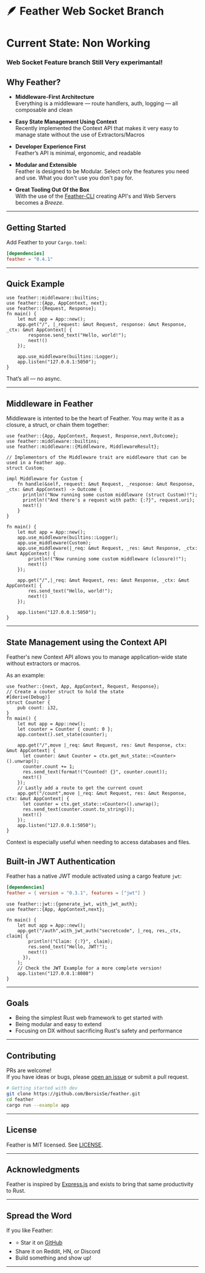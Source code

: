 # 🪶 Feather Web Socket Branch
# Current State: Non Working

### Web Socket Feature branch Still Very experimantal!


## Why Feather?

- **Middleware-First Architecture**  
  Everything is a middleware — route handlers, auth, logging — all composable and clean

- **Easy State Management Using Context**  
  Recently implemented the Context API that makes it very easy to manage state without the use of Extractors/Macros

- **Developer Experience First**  
  Feather’s API is minimal, ergonomic, and readable

- **Modular and Extensible**  
  Feather is designed to be Modular. Select only the features you need and use. What you don't use you don't pay for.

- **Great Tooling Out Of the Box**  
  With the use of the [Feather-CLI](https://github.com/BersisSe/feather-cli/tree/main) creating API's and Web Servers becomes a _Breeze_.

---

## Getting Started

Add Feather to your `Cargo.toml`:

```toml
[dependencies]
feather = "0.4.1"
```

---

## Quick Example

```rust,no_run
use feather::middleware::builtins;
use feather::{App, AppContext, next};
use feather::{Request, Response};
fn main() {
    let mut app = App::new();
    app.get("/", |_request: &mut Request, response: &mut Response, _ctx: &mut AppContext| {
        response.send_text("Hello, world!");
        next!()
    });
    
    app.use_middleware(builtins::Logger);
    app.listen("127.0.0.1:5050");
}
```

That’s all — no async.

---

## Middleware in Feather

Middleware is intented to be the heart of Feather. You may write it as a closure, a struct, or chain them together:

```rust,no_run
use feather::{App, AppContext, Request, Response,next,Outcome};
use feather::middleware::builtins;
use feather::middleware::{Middleware, MiddlewareResult};

// Implementors of the Middleware trait are middleware that can be used in a Feather app.
struct Custom;

impl Middleware for Custom {
    fn handle(&self, request: &mut Request, _response: &mut Response, _ctx: &mut AppContext) -> Outcome {
      println!("Now running some custom middleware (struct Custom)!");
      println!("And there's a request with path: {:?}", request.uri);
      next!()
    }
}

fn main() {
    let mut app = App::new();
    app.use_middleware(builtins::Logger);
    app.use_middleware(Custom);
    app.use_middleware(|_req: &mut Request, _res: &mut Response, _ctx: &mut AppContext| {
        println!("Now running some custom middleware (closure)!");
        next!()
    });

    app.get("/",|_req: &mut Request, res: &mut Response, _ctx: &mut AppContext| {
        res.send_text("Hello, world!");
        next!()
    });

    app.listen("127.0.0.1:5050");
}
```
---

## State Management using the Context API

Feather's new Context API allows you to manage application-wide state without extractors or macros.

As an example:

```rust,no_run
use feather::{next, App, AppContext, Request, Response};
// Create a couter struct to hold the state
#[derive(Debug)]
struct Counter {
    pub count: i32,
}
fn main() {
    let mut app = App::new();
    let counter = Counter { count: 0 };
    app.context().set_state(counter);

    app.get("/",move |_req: &mut Request, res: &mut Response, ctx: &mut AppContext| {
      let counter: &mut Counter = ctx.get_mut_state::<Counter>().unwrap();
      counter.count += 1;
      res.send_text(format!("Counted! {}", counter.count));
      next!()
    });
    // Lastly add a route to get the current count
    app.get("/count",move |_req: &mut Request, res: &mut Response, ctx: &mut AppContext| {
      let counter = ctx.get_state::<Counter>().unwrap();
      res.send_text(counter.count.to_string());
      next!()
    });
    app.listen("127.0.0.1:5050");
}

```

Context is especially useful when needing to access databases and files.

## Built-in JWT Authentication

Feather has a native JWT module activated using a cargo feature `jwt`:

```toml
[dependencies]
feather = { version = "0.3.1", features = ["jwt"] }
```

```rust,no_run
use feather::jwt::{generate_jwt, with_jwt_auth};
use feather::{App, AppContext,next};

fn main() {
    let mut app = App::new();
    app.get("/auth",with_jwt_auth("secretcode", |_req, res,_ctx, claim| {
        println!("Claim: {:?}", claim);
        res.send_text("Hello, JWT!");
        next!()
      }),
    );
    // Check the JWT Example for a more complete version!
    app.listen("127.0.0.1:8080")
}
```

---

## Goals

- Being the simplest Rust web framework to get started with
- Being modular and easy to extend
- Focusing on DX without sacrificing Rust's safety and performance

---

## Contributing

PRs are welcome!  
If you have ideas or bugs, please [open an issue]([https://github.com/BersisSe/feather/issues) or submit a pull request.

```bash
# Getting started with dev
git clone https://github.com/BersisSe/feather.git
cd feather
cargo run --example app
```

---

## License

Feather is MIT licensed. See [LICENSE](./LICENSE).

---

## Acknowledgments

Feather is inspired by [Express.js](https://expressjs.com) and exists to bring that same productivity to Rust.

---

## Spread the Word

If you like Feather:

- ⭐ Star it on [GitHub](https://github.com/BersisSe/feather)
- Share it on Reddit, HN, or Discord
- Build something and show up!

---
